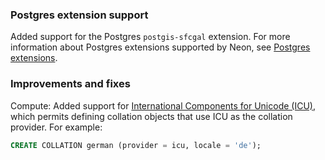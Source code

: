 ### Postgres extension support

Added support for the Postgres `postgis-sfcgal` extension. For more information about Postgres extensions supported by Neon, see [Postgres extensions](/docs/extensions/pg-extensions).

### Improvements and fixes

Compute: Added support for [International Components for Unicode (ICU)](https://icu.unicode.org/), which permits defining collation objects that use ICU as the collation provider. For example:

```sql
CREATE COLLATION german (provider = icu, locale = 'de');
```
